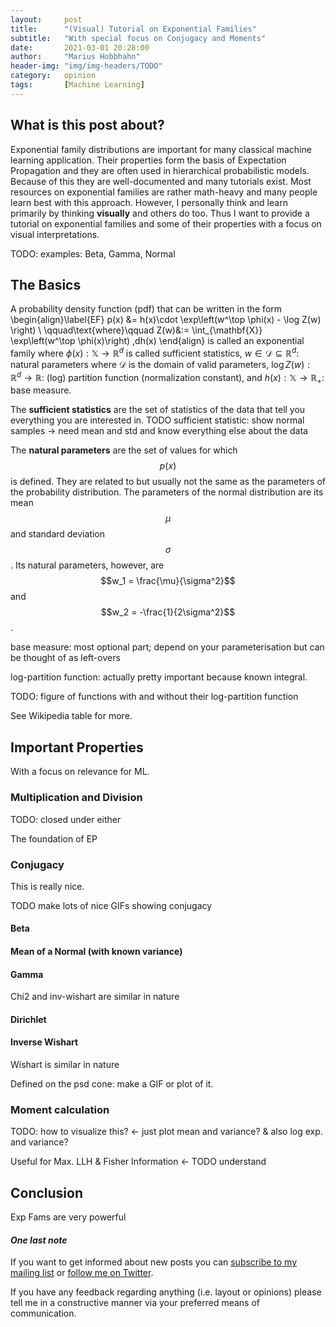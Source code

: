 ```yaml
---
layout:     post
title:      "(Visual) Tutorial on Exponential Families"
subtitle:   "With special focus on Conjugacy and Moments"
date:       2021-03-01 20:28:00
author:     "Marius Hobbhahn"
header-img: "img/img-headers/TODO"
category:   opinion
tags:       [Machine Learning]
---
```


## **What is this post about?**

Exponential family distributions are important for many classical machine learning application. Their properties form the basis of Expectation Propagation and they are often used in hierarchical probabilistic models. Because of this they are well-documented and many tutorials exist. Most resources on exponential families are rather math-heavy and many people learn best with this approach. However, I personally think and learn primarily by thinking **visually** and others do too. Thus I want to provide a tutorial on exponential families and some of their properties with a focus on visual interpretations. 

TODO: examples: Beta, Gamma, Normal

## The Basics

A probability density function (pdf) that can be written in the form 
\begin{align}\label{EF}
p(x) &= h(x)\cdot \exp\left(w^\top \phi(x) - \log Z(w) \right) \\
\qquad\text{where}\qquad Z(w)&:= \int_{\mathbf{X}} \exp\left(w^\top \phi(x)\right) \,dh(x)
\end{align}
is called an exponential family where $\phi(x): \mathbb{X} \rightarrow \mathbb{R}^d$ is called sufficient statistics, $w \in \mathcal{D} \subseteq \mathbb{R}^d$: natural parameters where $\mathcal{D}$ is the domain of valid parameters, $\log Z(w): \mathbb{R}^d \rightarrow \mathbb{R}$: (log) partition function (normalization constant), and $h(x): \mathbb{X} \rightarrow \mathbb{R}_{+}$: base measure.

The **sufficient statistics** are the set of statistics of the data that tell you everything you are interested in. TODO
sufficient statistic: show normal samples -> need mean and std and know everything else about the data

The **natural parameters** are the set of values for which $$p(x)$$ is defined. They are related to but usually not the same as the parameters of the probability distribution. The parameters of the normal distribution are its mean $$\mu$$ and standard deviation $$\sigma$$. Its natural parameters, however, are $$w_1 = \frac{\mu}{\sigma^2}$$ and $$w_2 = -\frac{1}{2\sigma^2}$$. 

base measure: most optional part; depend on your parameterisation but can be thought of as left-overs

log-partition function: actually pretty important because known integral. 

TODO: figure of functions with and without their log-partition function


See Wikipedia table for more. 

## Important Properties

With a focus on relevance for ML.

### Multiplication and Division

TODO: closed under either

The foundation of EP

### Conjugacy

This is really nice. 

TODO make lots of nice GIFs showing conjugacy

#### Beta


#### Mean of a Normal (with known variance)

#### Gamma

Chi2 and inv-wishart are similar in nature

#### Dirichlet


#### Inverse Wishart

Wishart is similar in nature

Defined on the psd cone: make a GIF or plot of it. 

### Moment calculation

TODO: how to visualize this? <- just plot mean and variance? & also log exp. and variance?

Useful for Max. LLH & Fisher Information <- TODO understand

## Conclusion

Exp Fams are very powerful 

#### ***One last note***

If you want to get informed about new posts you can <a href='http://www.mariushobbhahn.com/subscribe/'>subscribe to my mailing list</a> or <a href='https://twitter.com/MariusHobbhahn'>follow me on Twitter</a>.

If you have any feedback regarding anything (i.e. layout or opinions) please tell me in a constructive manner via your preferred means of communication.


